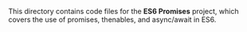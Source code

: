 This directory contains code files for the **ES6 Promises** project, which covers the use of promises, thenables,
and async/await in ES6.